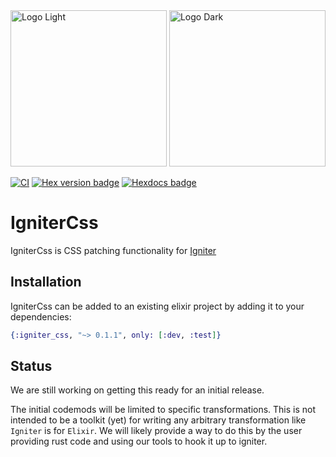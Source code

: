 <img src="https://github.com/ash-project/igniter/blob/main/logos/igniter-logo-small.png?raw=true#gh-light-mode-only" alt="Logo Light" width="250">
<img src="https://github.com/ash-project/igniter/blob/main/logos/igniter-logo-small.png?raw=true#gh-dark-mode-only" alt="Logo Dark" width="250">

[![CI](https://github.com/ash-project/igniter_css/actions/workflows/elixir.yml/badge.svg)](https://github.com/ash-project/igniter_css/actions/workflows/elixir.yml)
[![Hex version badge](https://img.shields.io/hexpm/v/igniter_css.svg)](https://hex.pm/packages/igniter_css)
[![Hexdocs badge](https://img.shields.io/badge/docs-hexdocs-purple)](https://hexdocs.pm/igniter_css)

# IgniterCss

IgniterCss is CSS patching functionality for [Igniter](https://hexdocs.pm/igniter)

## Installation

IgniterCss can be added to an existing elixir project by adding it to your dependencies:

```elixir
{:igniter_css, "~> 0.1.1", only: [:dev, :test]}
```

## Status

We are still working on getting this ready for an initial release.

The initial codemods will be limited to specific transformations. This is not intended to
be a toolkit (yet) for writing any arbitrary transformation like `Igniter` is for `Elixir`.
We will likely provide a way to do this by the user providing rust code and using our tools
to hook it up to igniter.
